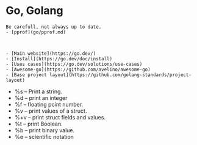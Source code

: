 # Go, Golang

```admonish bug collapsible=true title="My doc"
Be carefull, not always up to date.
- [pprof](go/pprof.md)
```

```admonish tips title="External doc and links"


- [Main website](https://go.dev/)
- [Install](https://go.dev/doc/install)
- [Uses cases](https://go.dev/solutions/use-cases)
- [Awesome-go](https://github.com/avelino/awesome-go)
- [Base project layout](https://github.com/golang-standards/project-layout)

```

- %s – Print a string.
- %d – print an integer
- %f – floating point number.
- %v – print values of a struct.
- %+v – print struct fields and values.
- %t – print Boolean.
- %b – print binary value.
- %e – scientific notation
